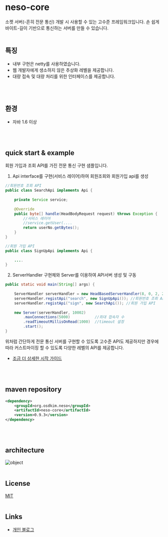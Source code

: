 # neso-core
소켓 서버(-흔히 전문 통신) 개발 시 사용할 수 있는 고수준 프레임워크입니다.
손 쉽게 바이트-길이 기반으로 통신하는 서버를 만들 수 있습니다. 
<br>
<br>
## 특징
- 내부 구현은 netty를 사용하였습니다.
- 웹 개발자에게 생소하지 않은 추상화 레벨을 제공합니다.
- 대량 접속 및 대량 처리를 위한 인터페이스를 제공합니다.
<br>
<br>

## 환경
- 자바 1.6 이상
<br>
<br>

## quick start & example
회원 가입과 조회 API를 가진 전문 통신 구현 샘플입니다.

1. Api interface를 구현(서비스 레이어)하여 회원조회와 회원가입 api를 생성
````java
//회원번호 조회 API 
public class SearchApi implements Api {
	
	private Service service;
	
	@Override
	public byte[] handle(HeadBodyRequest request) throws Exception {
		//서비스 레이어
		//service.getUser(....
		return userNo.getBytes();
	}
}
````

````java
//회원 가입 API
public class SignUpApi implements Api {
	
	....
}
````

2. ServerHandler 구현체와 Server를 이용하여 API서버 생성 및 구동 
````java
public static void main(String[] args) {
		
	ServerHandler serverHandler = new HeadBasedServerHandler(8, 0, 2, 2, 6); //헤드 8바이트, 본문길이 필드 0 ~ 2, API식별자 필드 2 ~ 8
	serverHandler.registApi("search", new SignUpApi()); //회원번호 조회 API
	serverHandler.registApi("sign", new SearchApi()); //회원 가입 API
		
	new Server(serverHandler, 10002) 
		.maxConnections(5000)           //최대 접속자 수
		.readTimeoutMillisOnRead(1000)  //timeout 설정
		.start();
}
````

위처럼 간단하게 전문 통신 서버를 구현할 수 있도록 고수준 API도 제공하지만
경우에 따라 커스트마이징 할 수 있도록 다양한 레벨의 API를 제공합니다.

* [조금 더 상세한 시작 가이드](https://jronin.tistory.com/111)

<br>
<br>

## maven repository
````xml
<dependency> 
	<groupId>org.osdkim.neso</groupId> 
	<artifactId>neso-core</artifactId> 
	<version>0.9.3</version> 
</dependency>
````
<br>
<br>

## architecture 
![object](https://img1.daumcdn.net/thumb/R1280x0/?scode=mtistory2&fname=https%3A%2F%2Fblog.kakaocdn.net%2Fdn%2FdPdGuC%2FbtqBUTRLxtY%2FtKwb81Qp0zZ8I4LumoZjw1%2Fimg.jpg)
<br>
<br>

## License
[MIT](https://choosealicense.com/licenses/mit/)
<br>
<br>

## Links
 * [개인 블로그](https://jronin.tistory.com/93)
<br>
<br>
